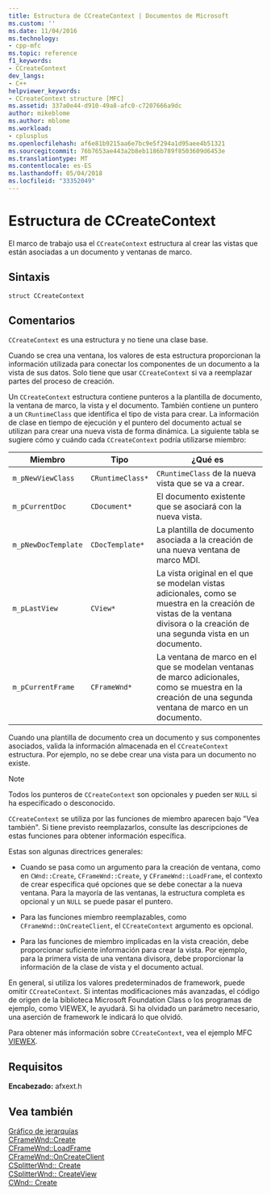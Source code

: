 ```yaml
---
title: Estructura de CCreateContext | Documentos de Microsoft
ms.custom: ''
ms.date: 11/04/2016
ms.technology:
- cpp-mfc
ms.topic: reference
f1_keywords:
- CCreateContext
dev_langs:
- C++
helpviewer_keywords:
- CCreateContext structure [MFC]
ms.assetid: 337a0e44-d910-49a8-afc0-c7207666a9dc
author: mikeblome
ms.author: mblome
ms.workload:
- cplusplus
ms.openlocfilehash: af6e81b9215aa6e7bc9e5f294a1d95aee4b51321
ms.sourcegitcommit: 76b7653ae443a2b8eb1186b789f8503609d6453e
ms.translationtype: MT
ms.contentlocale: es-ES
ms.lasthandoff: 05/04/2018
ms.locfileid: "33352049"
---
```

# <a name="ccreatecontext-structure"></a>Estructura de CCreateContext
El marco de trabajo usa el `CCreateContext` estructura al crear las vistas que están asociadas a un documento y ventanas de marco.  
  
## <a name="syntax"></a>Sintaxis  
  
```  
struct CCreateContext  
```  
  
## <a name="remarks"></a>Comentarios  
 `CCreateContext` es una estructura y no tiene una clase base.  
  
 Cuando se crea una ventana, los valores de esta estructura proporcionan la información utilizada para conectar los componentes de un documento a la vista de sus datos. Solo tiene que usar `CCreateContext` si va a reemplazar partes del proceso de creación.  
  
 Un `CCreateContext` estructura contiene punteros a la plantilla de documento, la ventana de marco, la vista y el documento. También contiene un puntero a un `CRuntimeClass` que identifica el tipo de vista para crear. La información de clase en tiempo de ejecución y el puntero del documento actual se utilizan para crear una nueva vista de forma dinámica. La siguiente tabla se sugiere cómo y cuándo cada `CCreateContext` podría utilizarse miembro:  
  
|Miembro|Tipo|¿Qué es|  
|------------|----------|--------------------|  
|`m_pNewViewClass`|`CRuntimeClass*`|`CRuntimeClass` de la nueva vista que se va a crear.|  
|`m_pCurrentDoc`|`CDocument*`|El documento existente que se asociará con la nueva vista.|  
|`m_pNewDocTemplate`|`CDocTemplate*`|La plantilla de documento asociada a la creación de una nueva ventana de marco MDI.|  
|`m_pLastView`|`CView*`|La vista original en el que se modelan vistas adicionales, como se muestra en la creación de vistas de la ventana divisora o la creación de una segunda vista en un documento.|  
|`m_pCurrentFrame`|`CFrameWnd*`|La ventana de marco en el que se modelan ventanas de marco adicionales, como se muestra en la creación de una segunda ventana de marco en un documento.|  
  
 Cuando una plantilla de documento crea un documento y sus componentes asociados, valida la información almacenada en el `CCreateContext` estructura. Por ejemplo, no se debe crear una vista para un documento no existe.  
  
> [!NOTE]
>  Todos los punteros de `CCreateContext` son opcionales y pueden ser `NULL` si ha especificado o desconocido.  
  
 `CCreateContext` se utiliza por las funciones de miembro aparecen bajo "Vea también". Si tiene previsto reemplazarlos, consulte las descripciones de estas funciones para obtener información específica.  
  
 Estas son algunas directrices generales:  
  
-   Cuando se pasa como un argumento para la creación de ventana, como en `CWnd::Create`, `CFrameWnd::Create`, y `CFrameWnd::LoadFrame`, el contexto de crear especifica qué opciones que se debe conectar a la nueva ventana. Para la mayoría de las ventanas, la estructura completa es opcional y un `NULL` se puede pasar el puntero.  
  
-   Para las funciones miembro reemplazables, como `CFrameWnd::OnCreateClient`, el `CCreateContext` argumento es opcional.  
  
-   Para las funciones de miembro implicadas en la vista creación, debe proporcionar suficiente información para crear la vista. Por ejemplo, para la primera vista de una ventana divisora, debe proporcionar la información de la clase de vista y el documento actual.  
  
 En general, si utiliza los valores predeterminados de framework, puede omitir `CCreateContext`. Si intentas modificaciones más avanzadas, el código de origen de la biblioteca Microsoft Foundation Class o los programas de ejemplo, como VIEWEX, le ayudará. Si ha olvidado un parámetro necesario, una aserción de framework le indicará lo que olvidó.  
  
 Para obtener más información sobre `CCreateContext`, vea el ejemplo MFC [VIEWEX](../../visual-cpp-samples.md).  
  
## <a name="requirements"></a>Requisitos  
 **Encabezado:** afxext.h  
  
## <a name="see-also"></a>Vea también  
 [Gráfico de jerarquías](../../mfc/hierarchy-chart.md)   
 [CFrameWnd::Create](../../mfc/reference/cframewnd-class.md#create)   
 [CFrameWnd::LoadFrame](../../mfc/reference/cframewnd-class.md#loadframe)   
 [CFrameWnd::OnCreateClient](../../mfc/reference/cframewnd-class.md#oncreateclient)   
 [CSplitterWnd:: Create](../../mfc/reference/csplitterwnd-class.md#create)   
 [CSplitterWnd:: CreateView](../../mfc/reference/csplitterwnd-class.md#createview)   
 [CWnd:: Create](../../mfc/reference/cwnd-class.md#create)

